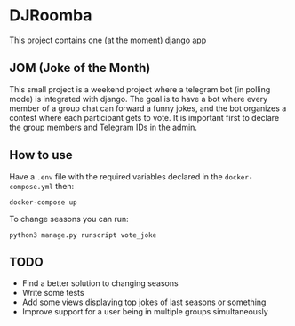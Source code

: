 # DJRoomba

This project contains one (at the moment) django app

## JOM (Joke of the Month)

This small project is a weekend project where a telegram bot (in polling mode) is integrated with django. The goal is to have a bot where every member of a group chat can forward a funny jokes, and the bot organizes a contest where each participant gets to vote. It is important first to declare the group members and Telegram IDs in the admin.

## How to use

Have a `.env` file with the required variables declared in the `docker-compose.yml` then:

```
docker-compose up
```

To change seasons you can run:

```
python3 manage.py runscript vote_joke
```

## TODO

* Find a better solution to changing seasons
* Write some tests
* Add some views displaying top jokes of last seasons or something
* Improve support for a user being in multiple groups simultaneously